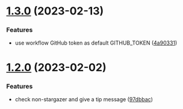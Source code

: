 # [1.3.0](https://github.com/wow-actions/welcome-action/compare/v1.2.0...v1.3.0) (2023-02-13)


### Features

* use workflow GitHub token as default GITHUB_TOKEN ([4a90331](https://github.com/wow-actions/welcome-action/commit/4a90331f26809eb852c73431e90bec5b9c333c98))

# [1.2.0](https://github.com/wow-actions/welcome-action/compare/v1.1.1...v1.2.0) (2023-02-02)


### Features

* check non-stargazer and give a tip message ([97dbbac](https://github.com/wow-actions/welcome-action/commit/97dbbac357dd8bf03092721ce6cfc8d9f72f303a))
